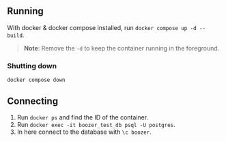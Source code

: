 ## Running
With docker & docker compose installed, run `docker compose up -d --build`.
> **Note**: Remove the `-d` to keep the container running in the foreground.

### Shutting down
`docker compose down`

## Connecting
1. Run `docker ps` and find the ID of the container.
2. Run `docker exec -it boozer_test_db psql -U postgres`.
3. In here connect to the database with `\c boozer`.
